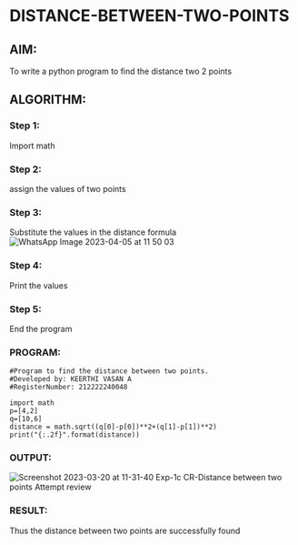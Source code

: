# DISTANCE-BETWEEN-TWO-POINTS

## AIM:
To write a python program to find the distance two 2 points
## ALGORITHM:
### Step 1: 
Import math
### Step 2: 
assign the values of two points
### Step 3: 
Substitute the values in the distance formula
![WhatsApp Image 2023-04-05 at 11 50 03](https://user-images.githubusercontent.com/107488929/229997421-62a55d4b-d8b7-40e2-944f-1fc0f6de96a9.jpg)

### Step 4: 
Print the values
### Step 5: 
End the program
### PROGRAM:
 ```
#Program to find the distance between two points.
#Developed by: KEERTHI VASAN A
#RegisterNumber: 212222240048

import math
p=[4,2]
q=[10,6]
distance = math.sqrt((q[0]-p[0])**2+(q[1]-p[1])**2)
print("{:.2f}".format(distance))
 ```


### OUTPUT:
![Screenshot 2023-03-20 at 11-31-40 Exp-1c CR-Distance between two points Attempt review](https://user-images.githubusercontent.com/107488929/226259558-40327c80-b629-4ea8-a04a-c743580f85f9.png)


### RESULT:
Thus the distance between two points are successfully found
